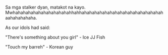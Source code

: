 Sa mga stalker dyan, matakot na kayo. Mwhahahahahahahahahahahahhahhahahahahahahahahahahahahahahahahaahahahahaha. 

As our idols had said:

"There's something about you girl" - Ice JJ Fish

"Touch my barreh" - Korean guy